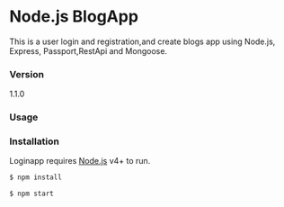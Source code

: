 # Node.js BlogApp

This is a user login and registration,and create blogs app using Node.js, Express, Passport,RestApi and Mongoose.  

### Version
1.1.0

### Usage


### Installation

Loginapp requires [Node.js](https://nodejs.org/) v4+ to run.

```sh
$ npm install
```

```sh
$ npm start
```